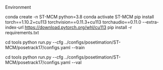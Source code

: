 Environment

conda create -n ST-MCM python=3.8
conda activate ST-MCM
pip install torch==1.10.2+cu113 torchvision==0.11.3+cu113 torchaudio==0.11.0 --extra-index-url https://download.pytorch.org/whl/cu113
pip install -r requirements.txt

cd tools
python run.py --cfg ../configs/posetimation/ST-MCM/posetrack17/configs.yaml --train 

cd tools
python run.py --cfg ../configs/posetimation/ST-MCM/posetrack17/configs.yaml --val 

